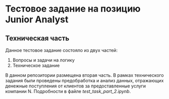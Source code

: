 # Тестовое задание на позицию Junior Analyst
## Техническая часть
Данное тестовое задание состояло из двух частей:
1. Вопросы и задачи на логику
2. Техническое задание

В данном репозитории размещена вторая часть. В рамках технического задания были проведены предобработка и анализ данных, отражающих денежные поступления от клиентов за предоставленные услуги компании N. Подробности в файле *test_task_part_2.ipynb*.
